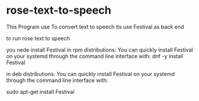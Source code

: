 rose-text-to-speech
==================
This Program use To convert text to speech
its use Festival as  back end

to run rose text to speech
 
you nede install Festival
in rpm distributions:
You can quickly install Festival on your systemd through the command line interface with:
dnf -y install Festival

in deb distributions:
You can quickly install Festival on your systemd through the command line interface with:

sudo apt-get install Festival
